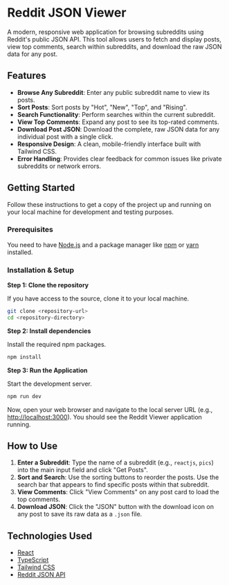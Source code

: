 # Reddit JSON Viewer

A modern, responsive web application for browsing subreddits using Reddit's public JSON API. This tool allows users to fetch and display posts, view top comments, search within subreddits, and download the raw JSON data for any post.

## Features

- **Browse Any Subreddit**: Enter any public subreddit name to view its posts.
- **Sort Posts**: Sort posts by "Hot", "New", "Top", and "Rising".
- **Search Functionality**: Perform searches within the current subreddit.
- **View Top Comments**: Expand any post to see its top-rated comments.
- **Download Post JSON**: Download the complete, raw JSON data for any individual post with a single click.
- **Responsive Design**: A clean, mobile-friendly interface built with Tailwind CSS.
- **Error Handling**: Provides clear feedback for common issues like private subreddits or network errors.

## Getting Started

Follow these instructions to get a copy of the project up and running on your local machine for development and testing purposes.

### Prerequisites

You need to have [Node.js](https://nodejs.org/) and a package manager like [npm](https://www.npmjs.com/) or [yarn](https://yarnpkg.com/) installed.

### Installation & Setup

**Step 1: Clone the repository**

If you have access to the source, clone it to your local machine.

```bash
git clone <repository-url>
cd <repository-directory>
```

**Step 2: Install dependencies**

Install the required npm packages.

```bash
npm install
```

**Step 3: Run the Application**

Start the development server.

```bash
npm run dev
```

Now, open your web browser and navigate to the local server URL (e.g., [http://localhost:3000](http://localhost:3000)). You should see the Reddit Viewer application running.

## How to Use

1.  **Enter a Subreddit**: Type the name of a subreddit (e.g., `reactjs`, `pics`) into the main input field and click "Get Posts".
2.  **Sort and Search**: Use the sorting buttons to reorder the posts. Use the search bar that appears to find specific posts within that subreddit.
3.  **View Comments**: Click "View Comments" on any post card to load the top comments.
4.  **Download JSON**: Click the "JSON" button with the download icon on any post to save its raw data as a `.json` file.

## Technologies Used

- [React](https://reactjs.org/)
- [TypeScript](https://www.typescriptlang.org/)
- [Tailwind CSS](https://tailwindcss.com/)
- [Reddit JSON API](https://www.reddit.com/dev/api/)

